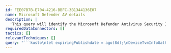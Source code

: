 ```yaml
---
id: FEE07B7B-E704-4216-BBFC-3B1344136E07
name: Microsoft Defender AV details
description: |
  'This query will identify the Microsoft Defender Antivirus Security Intelligence version, Security Intelligence up to date value, Engine version, Engine up to date value,  Product version (aka Platform version),Product (aka Platform) up to date value, Security Intelligence publish/build timestamp, Security intel refresh timestamp and provide a list of devices with these details.'
requiredDataConnectors: []
tactics: []
relevantTechniques: []
query: "```kusto\nlet expiringPublishdate = ago(8d);\nDeviceTvmInfoGathering\n| extend AvMode = iif(tostring(AdditionalFields.AvMode) == '0', 'Active', iif(tostring(AdditionalFields.AvMode) == '1', 'Passive',iif(tostring(AdditionalFields.AvMode) == '2', 'Disabled', iif(tostring(AdditionalFields.AvMode) == '5', 'PassiveAudit',iif(tostring(AdditionalFields.AvMode) == '4', 'EDR Blocked' ,'Unknown')))))  \n| extend AvIsSignatureUpToDateTemp = tostring(AdditionalFields.AvIsSignatureUptoDate), DataRefreshTimestamp= Timestamp,\nAvIsPlatformUptodateTemp=tostring(AdditionalFields.AvIsPlatformUptodate),\nAvIsEngineUptodateTemp = tostring(AdditionalFields.AvIsEngineUptodate), \nAvSignatureDataRefreshTime = todatetime(AdditionalFields.AvSignatureDataRefreshTime), \nAvSignaturePublishTime = todatetime(AdditionalFields.AvSignaturePublishTime),\nAvSignatureVersion =  tostring(AdditionalFields.AvSignatureVersion),\nAvEngineVersion =  tostring(AdditionalFields.AvEngineVersion),\nAvPlatformVersion =  tostring(AdditionalFields.AvPlatformVersion)\n| extend AvIsSignatureUpToDate = iif(((((isnull(AvIsSignatureUpToDateTemp)\nor (isnull(AvSignatureDataRefreshTime)))\nor (isnull(AvSignaturePublishTime))))\nor (AvIsSignatureUpToDateTemp == \"true\"\nand AvSignaturePublishTime < expiringPublishdate)), \"Unknown\", tostring(AvIsSignatureUpToDateTemp))\n| extend AvIsEngineUpToDate = iif(((((isnull(AvIsEngineUptodateTemp)\nor (isnull(AvSignatureDataRefreshTime)))\nor (isnull(AvSignaturePublishTime)))\nor (AvSignatureDataRefreshTime < expiringPublishdate))\nor (AvSignaturePublishTime < expiringPublishdate)), \"Unknown\", tostring(AvIsEngineUptodateTemp))\n| extend AvIsPlatformUpToDate = iif(((((isnull(AvIsPlatformUptodateTemp)\nor (isnull(AvSignatureDataRefreshTime)))\nor (isnull(AvSignaturePublishTime)))\nor (AvSignatureDataRefreshTime < expiringPublishdate))\nor (AvSignaturePublishTime < expiringPublishdate)), \"Unknown\", tostring(AvIsPlatformUptodateTemp))\n| project DeviceId, DeviceName, DataRefreshTimestamp, OSPlatform, AvMode, AvSignatureVersion, AvIsSignatureUpToDate, AvEngineVersion, AvIsEngineUpToDate, AvPlatformVersion , AvIsPlatformUpToDate, AvSignaturePublishTime, AvSignatureDataRefreshTime\n//| where DataRefreshTimestamp between (datetime(\"2022-07-19 00:00:00\") .. datetime(\"2022-07-19 18:01:00\"))\n| where DataRefreshTimestamp > ago(6h)\n| order by DeviceName asc\n| limit 10000\n```"
---
```


